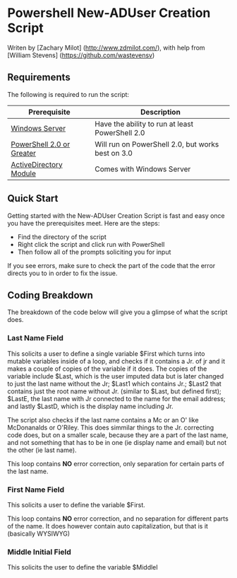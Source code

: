 Powershell New-ADUser Creation Script
=========

Writen by [Zachary Milot] (http://www.zdmilot.com/), with help from [William Stevens] (https://github.com/wastevensv) 

Requirements
------------

The following is required to run the script:

|               Prerequisite                                                                                                                         |               Description                         |
|----------------------------------------------------------------------------------------------------------------------------------------------------|---------------------------------------------------|
|[Windows Server](http://www.microsoft.com/en-us/server-cloud/products/windows-server-2012-r2/)                                                      | Have the ability to run at least PowerShell 2.0   |
|[PowerShell 2.0 or Greater](https://www.microsoft.com/en-us/download/details.aspx?id=40855)                                                         | Will run on PowerShell 2.0, but works best on 3.0 |
|[ActiveDirectory Module](http://blogs.msdn.com/b/rkramesh/archive/2012/01/17/how-to-add-active-directory-module-in-powershell-in-windows-7.aspx)    | Comes with Windows Server                         |

Quick Start
-----------

Getting started with the New-ADUser Creation Script is fast and easy once you
have the prerequisites meet. Here are the steps:

* Find the directory of the script
* Right click the script and click run with PowerShell
* Then follow all of the prompts soliciting you for input

If you see errors, make sure to check the part of the code that the error directs you to in order to fix the issue.

Coding Breakdown
--------------------

The breakdown of the code below will give you a glimpse of what the script does.

### Last Name Field

This solicits a user to define a single variable $First which turns into mutable variables inside of a loop, and checks if it contains a
Jr. of jr and it makes a couple of copies of the variable if it does. The copies of the variable
include $Last, which is the user imputed data but is later changed to just the last name without the
Jr; $Last1 which contains Jr.; $Last2 that contains just the root name without Jr. (similar to $Last, but defined first);
$LastE, the last name with Jr connected to the name for the email address; and lastly $LastD, which is the display name
including Jr.

The script also checks if the last name contains a Mc or an O' like McDonanalds or O'Riley. This does simmilar things to
the Jr. correcting code does, but on a smaller scale, because they are a part of the last name, and not something that has
to be in one (ie display name and email) but not the other (ie last name).

This loop contains <b>NO</b> error correction, only separation for certain parts of the last name.

### First Name Field

This solicits a user to define the variable $First.

This loop contains <b>NO</b> error correction, and no separation for different parts of the name.
It does however contain auto capitalization, but that is it (basically WYSIWYG)

### Middle Initial Field

This solicits the user to define the variable $MiddleI
